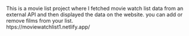 This is a movie list project where I fetched movie watch list data from an external API and then displayed the data on the website. you can add or remove films from your list.                                                 
              htps://moviewatchlist1.netlify.app/      
 
